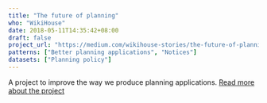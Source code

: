 ```yaml
---
title: "The future of planning"
who: "WikiHouse"
date: 2018-05-11T14:35:42+08:00
draft: false
project_url: "https://medium.com/wikihouse-stories/the-future-of-planning-98b3b7a53e9a"
patterns: ["Better planning applications", "Notices"]
datasets: ["Planning policy"]
---
```


A project to improve the way we produce planning applications. [Read more about the project](https://medium.com/wikihouse-stories/the-future-of-planning-98b3b7a53e9a)